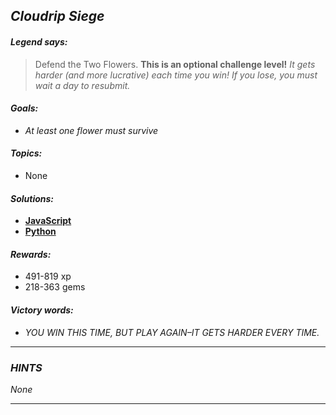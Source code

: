 ## _Cloudrip Siege_

#### _Legend says:_
> Defend the Two Flowers. **This is an optional challenge level!** _It gets harder (and more lucrative) each time you win! If you lose, you must wait a day to resubmit._

#### _Goals:_
+ _At least one flower must survive_

#### _Topics:_
+ None

#### _Solutions:_
+ **[JavaScript](cloudripSiege.js)**
+ **[Python](cloudrip_siege.py)**

#### _Rewards:_
+ 491-819 xp
+ 218-363 gems

#### _Victory words:_
+ _YOU WIN THIS TIME, BUT PLAY AGAIN–IT GETS HARDER EVERY TIME._

___

### _HINTS_

_None_

___
